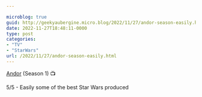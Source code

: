 ```yaml
---

microblog: true
guid: http://geekyaubergine.micro.blog/2022/11/27/andor-season-easily.html
date: 2022-11-27T18:48:11-0000
type: post
categories:
- "TV"
- "StarWars"
url: /2022/11/27/andor-season-easily.html
---
```

[Andor](https://www.imdb.com/title/tt9253284/) (Season 1) 📺

5/5 - Easily some of the best Star Wars produced
